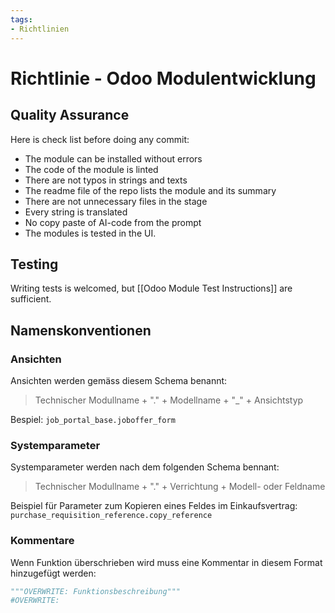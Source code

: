 ```yaml
---
tags:
- Richtlinien
---
```

# Richtlinie - Odoo Modulentwicklung

## Quality Assurance

Here is check list before doing any commit:

- The module can be installed without errors
- The code of the module is linted
- There are not typos in strings and texts
- The readme file of the repo lists the module and its summary
- There are not unnecessary files in the stage
- Every string is translated
- No copy paste of AI-code from the prompt
- The modules is tested in the UI.

## Testing

Writing tests is welcomed, but [[Odoo Module Test Instructions]] are sufficient.

## Namenskonventionen

### Ansichten

Ansichten werden gemäss diesem Schema benannt:

> Technischer Modullname + "." + Modellname + "\_" + Ansichtstyp

Bespiel: `job_portal_base.joboffer_form`

### Systemparameter

Systemparameter werden nach dem folgenden Schema bennant:

> Technischer Modullname + "." + Verrichtung + Modell- oder Feldname

Beispiel für Parameter zum Kopieren eines Feldes im Einkaufsvertrag: `purchase_requisition_reference.copy_reference`

### Kommentare

Wenn Funktion überschrieben wird muss eine Kommentar in diesem Format hinzugefügt werden:

```python
"""OVERWRITE: Funktionsbeschreibung"""
#OVERWRITE:
```